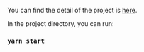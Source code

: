 You can find the detail of the project is [here](https://medium.com/neyasistechnology/react-component-communication-with-redux-cac438d6dd93).

In the project directory, you can run:

### `yarn start`
